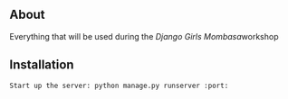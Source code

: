 ## About

Everything that will be used during the *Django Girls Mombasa*workshop



## Installation

	Start up the server: python manage.py runserver :port:


